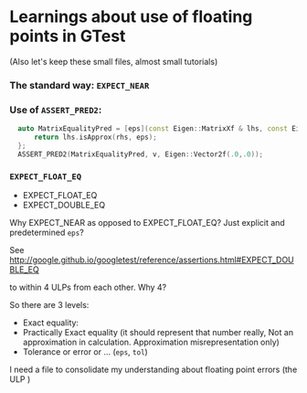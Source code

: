 # Learnings about use of floating points in GTest

(Also let's keep these small files, almost small tutorials)

### The standard way: `EXPECT_NEAR`

### Use of `ASSERT_PRED2`:

```c++
  auto MatrixEqualityPred = [eps](const Eigen::MatrixXf & lhs, const Eigen::MatrixXf & rhs) {
      return lhs.isApprox(rhs, eps);
  };
  ASSERT_PRED2(MatrixEqualityPred, v, Eigen::Vector2f(.0,.0));
```

### `EXPECT_FLOAT_EQ`

* EXPECT_FLOAT_EQ
* EXPECT_DOUBLE_EQ

Why EXPECT_NEAR as opposed to EXPECT_FLOAT_EQ? Just explicit and predetermined `eps`?

See http://google.github.io/googletest/reference/assertions.html#EXPECT_DOUBLE_EQ

to within 4 ULPs from each other.
Why 4?

So there are 3 levels:
* Exact equality:
* Practically Exact equality (it should represent that number really, Not an approximation in calculation. Approximation misrepresentation only)
* Tolerance or error or ... (`eps`, `tol`)

I need a file to consolidate my understanding about floating point errors (the ULP )
